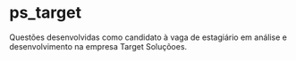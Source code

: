 # ps_target
Questões desenvolvidas como candidato à vaga de estagiário em análise e desenvolvimento na empresa Target Soluçõoes.

